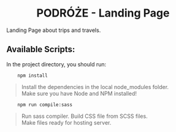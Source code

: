 <h1 align="center">
PODRÓŻE - Landing Page
</h1>
Landing Page about trips and travels.

## Available Scripts:
In the project directory, you should run:
```
    npm install
```
> Install the dependencies in the local node_modules folder.  
 Make sure you have Node and NPM installed! 
>
```
    npm run compile:sass
```

> Run sass compiler. Build CSS file from SCSS files. <br />
> Make files ready for hosting server. 